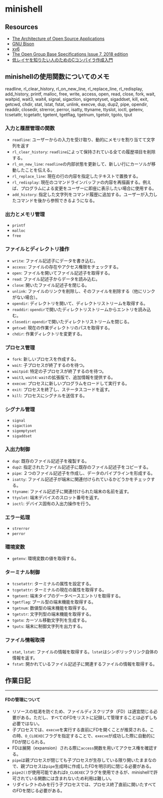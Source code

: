 # minishell

## Resources
- [The Architecture of Open Source Applications](https://aosabook.org/en/index.html)
- [GNU Bison](https://www.gnu.org/software/bison/manual/bison.html)
- [xv6](https://github.com/mit-pdos/xv6-public/tree/master)
- [The Open Group Base Specifications Issue 7, 2018 edition](https://pubs.opengroup.org/onlinepubs/9699919799/utilities/V3_chap02.html)
- [低レイヤを知りたい人のためのCコンパイラ作成入門](https://www.sigbus.info/compilerbook)

## minishellの使用関数についてのメモ

readline, rl_clear_history, rl_on_new_line,
rl_replace_line, rl_redisplay, add_history,
printf, malloc, free, write, access, open, read,
close, fork, wait, waitpid, wait3, wait4, signal,
sigaction, sigemptyset, sigaddset, kill, exit,
getcwd, chdir, stat, lstat, fstat, unlink, execve,
dup, dup2, pipe, opendir, readdir, closedir,
strerror, perror, isatty, ttyname, ttyslot, ioctl,
getenv, tcsetattr, tcgetattr, tgetent, tgetflag,
tgetnum, tgetstr, tgoto, tput

### 入力と履歴管理の関数

- `readline`: ユーザーからの入力を受け取り、動的にメモリを割り当てて文字列を返す
- `rl_clear_history`: `readline`によって保持されている全ての履歴項目を削除する。
- `rl_on_new_line`: `readline`の内部状態を更新して、新しい行にカーソルが移動したことを伝える。
- `rl_replace_line`: 現在の行の内容を指定したテキストで置換する。
- `rl_redisplay`: 現在のコマンドラインバッファの内容を再描画する。例えば、プログラムによる変更をユーザーに即座に表示したい場合に使用する。
- `add_history`: 指定した文字列をコマンド履歴に追加する。ユーザーが入力したコマンドを後から参照できるようになる。

### 出力とメモリ管理

- `printf`
- `malloc`
- `free`

### ファイルとディレクトリ操作

- `write`: ファイル記述子にデータを書き込む。
- `access`: ファイルの存在やアクセス権限をチェックする。
- `open`: ファイルを開いてファイル記述子を取得する。
- `read`: ファイル記述子からデータを読み込む。
- `close`: 開いたファイル記述子を閉じる。
- `unlink`: ファイルのリンクを削除し、そのファイルを削除する（他にリンクがない場合）。
- `opendir`: ディレクトリを開いて、ディレクトリストリームを取得する。
- `readdir`: `opendir`で開いたディレクトリストリームからエントリを読み込む。
- `closedir`: `opendir`で開いたディレクトリストリームを閉じる。
- `getcwd`: 現在の作業ディレクトリのパスを取得する。
- `chdir`: 作業ディレクトリを変更する。

### プロセス管理

- `fork`: 新しいプロセスを作成する。
- `wait`: 子プロセスが終了するのを待つ。
- `waitpid`: 特定の子プロセスが終了するのを待つ。
- `wait3`, `wait4`: `wait`の拡張版で、追加情報を提供する。
- `execve`: プロセスに新しいプログラムをロードして実行する。
- `exit`: プロセスを終了し、ステータスコードを返す。
- `kill`: プロセスにシグナルを送信する。

### シグナル管理
- `signal`
- `sigaction`
- `sigemptyset`
- `sigaddset`

### 入出力制御

- `dup`: 既存のファイル記述子を複製する。
- `dup2`: 指定されたファイル記述子に既存のファイル記述子をコピーする。
- `pipe`: ２つのファイル記述子を作成し、データのパイプラインを形成する。
- `isatty`: ファイル記述子が端末に関連付けられているかどうかをチェックする。
- `ttyname`: ファイル記述子に関連付けられた端末の名前を返す。
- `ttyslot`: 端末デバイスのスロット番号を返す。
- `ioctl`: デバイス固有の入出力操作を行う。

### エラー処理
- `strerror`
- `perror`

### 環境変数
- `getenv`: 環境変数の値を取得する。

### ターミナル制御
- `tcsetattr`: ターミナルの属性を設定する。
- `tcgetattr`: ターミナルの現在の属性を取得する。
- `tgetent`: 端末タイプのデータベースエントリを取得する。
- `tgetflag`: ブール型の端末機能を取得する。
- `tgetnum`: 数値型の端末機能を取得する。
- `tgetstr`: 文字列型の端末機能を取得する。
- `tgoto`: カーソル移動文字列を生成する。
- `tputs`: 端末に制御文字列を出力する。

### ファイル情報取得
- `stat`, `lstat`: ファイルの情報を取得する。`lstat`はシンボリックリンク自体の情報を返す。
- `fstat`: 開かれているファイル記述子に関連するファイルの情報を取得する。

## 作業日記

---

#### FDの管理について
- リソースの枯渇を防ぐため、ファイルディスクリプタ（FD）は適宜閉じる必要がある。ただし、すべてのFDをリストに記録して管理することは必ずしも必要ではない。
- 子プロセスでは、`execve`を実行する直前にFDを開くことが推奨される。この時、`O_CLOEXEC`フラグを指定することで、`execve`が成功した際に自動的にFDが閉じられる。
- FDは展開（expansion）される際に`access`関数を用いてアクセス権を確認する。
- `pipe`は親プロセスが閉じても子プロセスが生存している限り開いたままなので、親プロセスは`pipe`生成時に作成したFDを明示的に閉じる必要がある。
- `pipe2()`が使用可能であれば`O_CLOEXEC`フラグを使用できるが、minishellで許可されている関数には含まれないため利用は難しい。
- リダイレクトのみを行う子プロセスでは、プロセス終了直前に開いたすべてのFDを閉じる必要がある。

